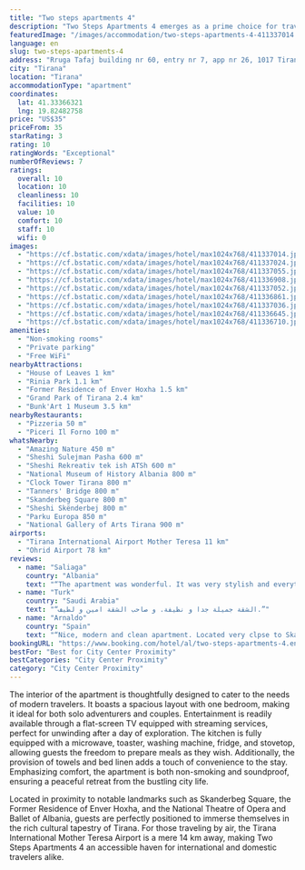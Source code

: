 ```yaml
---
title: "Two steps apartments 4"
description: "Two Steps Apartments 4 emerges as a prime choice for travelers seeking the comfort of home in the heart of Tirana."
featuredImage: "/images/accommodation/two-steps-apartments-4-411337014.jpg"
language: en
slug: two-steps-apartments-4
address: "Rruga Tafaj building nr 60, entry nr 7, app nr 26, 1017 Tirana, Albania"
city: "Tirana"
location: "Tirana"
accommodationType: "apartment"
coordinates:
  lat: 41.33366321
  lng: 19.82482758
price: "US$35"
priceFrom: 35
starRating: 3
rating: 10
ratingWords: "Exceptional"
numberOfReviews: 7
ratings:
  overall: 10
  location: 10
  cleanliness: 10
  facilities: 10
  value: 10
  comfort: 10
  staff: 10
  wifi: 0
images:
  - "https://cf.bstatic.com/xdata/images/hotel/max1024x768/411337014.jpg?k=9eb54cd88430ae86b587e3b6cb517aeacf25a683e12751921d200ebe89cc8fa5&o=&hp=1"
  - "https://cf.bstatic.com/xdata/images/hotel/max1024x768/411337024.jpg?k=3efca200de401a61e8bbaed9eaa611a40e71c4e011ab99a624c7d3768f4968ab&o=&hp=1"
  - "https://cf.bstatic.com/xdata/images/hotel/max1024x768/411337055.jpg?k=0d0a753c13a062fdb446e3476e58cd2314ba7784448071239d3c032d24ec3dcb&o=&hp=1"
  - "https://cf.bstatic.com/xdata/images/hotel/max1024x768/411336908.jpg?k=676a3b9c9e46932103555d2d1e65cc485fee01061678f2df85595125b793038a&o=&hp=1"
  - "https://cf.bstatic.com/xdata/images/hotel/max1024x768/411337052.jpg?k=6ae21fa69fdf2796d88c5828093bd58c22984c77a579286ae729205a9045225f&o=&hp=1"
  - "https://cf.bstatic.com/xdata/images/hotel/max1024x768/411336861.jpg?k=ba766cfb4aae73cdc0be3c3b7d754f9d133e91a0f9047e9c7579556123d3fbc4&o=&hp=1"
  - "https://cf.bstatic.com/xdata/images/hotel/max1024x768/411337036.jpg?k=edd770acdcfdf2523bcec624e9863f1e9a7183cf74029b9b90ef87a849d9c5d7&o=&hp=1"
  - "https://cf.bstatic.com/xdata/images/hotel/max1024x768/411336645.jpg?k=72fe820f32d2dabe3ccd5bfffb01ab401831e9015a5a410b465150a5ee14994f&o=&hp=1"
  - "https://cf.bstatic.com/xdata/images/hotel/max1024x768/411336710.jpg?k=b132887821fc709090ee1af01f4a7d9e34f49285099e280951d0ef46a4558950&o=&hp=1"
amenities:
  - "Non-smoking rooms"
  - "Private parking"
  - "Free WiFi"
nearbyAttractions:
  - "House of Leaves 1 km"
  - "Rinia Park 1.1 km"
  - "Former Residence of Enver Hoxha 1.5 km"
  - "Grand Park of Tirana 2.4 km"
  - "Bunk'Art 1 Museum 3.5 km"
nearbyRestaurants:
  - "Pizzeria 50 m"
  - "Piceri Il Forno 100 m"
whatsNearby:
  - "Amazing Nature 450 m"
  - "Sheshi Sulejman Pasha 600 m"
  - "Sheshi Rekreativ tek ish ATSh 600 m"
  - "National Museum of History Albania 800 m"
  - "Clock Tower Tirana 800 m"
  - "Tanners' Bridge 800 m"
  - "Skanderbeg Square 800 m"
  - "Sheshi Skënderbej 800 m"
  - "Parku Europa 850 m"
  - "National Gallery of Arts Tirana 900 m"
airports:
  - "Tirana International Airport Mother Teresa 11 km"
  - "Ohrid Airport 78 km"
reviews:
  - name: "Saliaga"
    country: "Albania"
    text: "“The apartment was wonderful. It was very stylish and everything was of a high quality. The bed was very comfortable. You could find everything you need in a home. The location was very convenient, it was very close to the city center and the...”"
  - name: "Turk"
    country: "Saudi Arabia"
    text: "“الشقة جميلة جدا و نظيفة. و صاحب الشقة امين و لطيف.”"
  - name: "Arnaldo"
    country: "Spain"
    text: "“Nice, modern and clean apartment. Located very clpse to Skanderberg in the center. Very friendly and fast response from Marsela”"
bookingURL: "https://www.booking.com/hotel/al/two-steps-apartments-4.en-gb.html?aid=8035640"
bestFor: "Best for City Center Proximity"
bestCategories: "City Center Proximity"
category: "City Center Proximity"
---
```


The interior of the apartment is thoughtfully designed to cater to the needs of modern travelers. It boasts a spacious layout with one bedroom, making it ideal for both solo adventurers and couples. Entertainment is readily available through a flat-screen TV equipped with streaming services, perfect for unwinding after a day of exploration. The kitchen is fully equipped with a microwave, toaster, washing machine, fridge, and stovetop, allowing guests the freedom to prepare meals as they wish. Additionally, the provision of towels and bed linen adds a touch of convenience to the stay. Emphasizing comfort, the apartment is both non-smoking and soundproof, ensuring a peaceful retreat from the bustling city life.

Located in proximity to notable landmarks such as Skanderbeg Square, the Former Residence of Enver Hoxha, and the National Theatre of Opera and Ballet of Albania, guests are perfectly positioned to immerse themselves in the rich cultural tapestry of Tirana. For those traveling by air, the Tirana International Mother Teresa Airport is a mere 14 km away, making Two Steps Apartments 4 an accessible haven for international and domestic travelers alike.